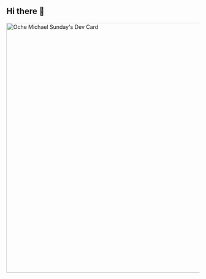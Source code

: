 ## Hi there 👋

<!--
**ochefizzy/ochefizzy** is a ✨ _special_ ✨ repository because its `README.md` (this file) appears on your GitHub profile.

Here are some ideas to get you started:

- 🔭 I’m currently working on ...
- 🌱 I’m currently learning ...
- 👯 I’m looking to collaborate on ...
- 🤔 I’m looking for help with ...
- 💬 Ask me about ...
- 📫 How to reach me: ...
- 😄 Pronouns: ...
- ⚡ Fun fact: ...
-->
<a href="https://app.daily.dev/ochefizzy"><img src="https://api.daily.dev/devcards/v2/Y68cfRUhj5SfcKa2FJHTF.png?type=wide&r=kin" width="652" alt="Oche Michael Sunday's Dev Card"/></a>
